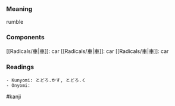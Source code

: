 ### Meaning

rumble

### Components

[[Radicals/車|車]]: car [[Radicals/車|車]]: car [[Radicals/車|車]]: car

### Readings

```
- Kunyomi: とどろ.かす, とどろ.く
- Onyomi: 
```

#kanji